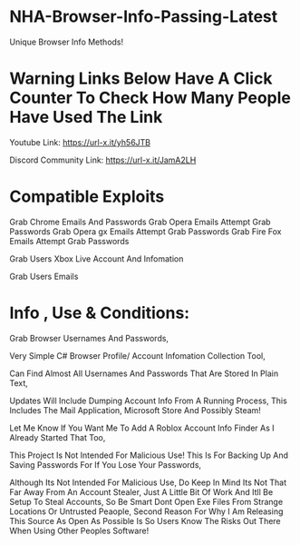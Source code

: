 # NHA-Browser-Info-Passing-Latest
Unique Browser Info Methods!



# Warning Links Below Have A Click Counter To Check How Many People Have Used The Link
Youtube Link:
https://url-x.it/yh56JTB

Discord Community Link:
https://url-x.it/JamA2LH


# Compatible Exploits
Grab Chrome Emails And Passwords
Grab Opera Emails Attempt Grab Passwords
Grab Opera gx Emails Attempt Grab Passwords
Grab Fire Fox Emails Attempt Grab Passwords

Grab Users Xbox Live Account And Infomation

Grab Users Emails



# Info , Use & Conditions:

Grab Browser Usernames And Passwords,

Very Simple C# Browser Profile/ Account Infomation Collection Tool,

Can Find Almost All Usernames And Passwords That Are Stored In Plain Text,

Updates Will Include Dumping Account Info From A Running Process, This Includes The Mail Application, Microsoft Store And Possibly Steam!

Let Me Know If You Want Me To Add A Roblox Account Info Finder As I Already Started That Too,

This Project Is Not Intended For Malicious Use! This Is For Backing Up And Saving Passwords For If You Lose Your Passwords,

Although Its Not Intended For Malicious Use, Do Keep In Mind Its Not That Far Away From An Account Stealer, Just A Little Bit Of Work And Itll Be Setup To Steal Accounts,
So Be Smart Dont Open Exe Files From Strange Locations Or Untrusted Peaople, Second Reason For Why I Am Releasing This Source As Open As Possible Is So Users Know The Risks Out There When Using Other Peoples Software!
